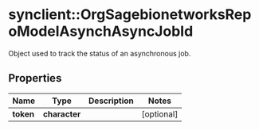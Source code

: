 # synclient::OrgSagebionetworksRepoModelAsynchAsyncJobId

Object used to track the status of an asynchronous job.

## Properties
Name | Type | Description | Notes
------------ | ------------- | ------------- | -------------
**token** | **character** |  | [optional] 


